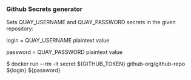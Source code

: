 ### Github Secrets generator
Sets QUAY_USERNAME and QUAY_PASSWORD secrets in the given repository:


login = QUAY_USERNAME plaintext value

password = QUAY_PASSWORD plaintext value



$ docker run --rm -it secret ${GITHUB_TOKEN} github-org/github-repo ${login} ${password}


